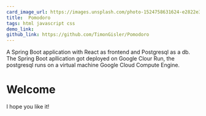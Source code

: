 ```yaml
---
card_image_url: https://images.unsplash.com/photo-1524758631624-e2822e304c36?ixlib=rb-1.2.1&ixid=MnwxMjA3fDF8MHxwaG90by1wYWdlfHx8fGVufDB8fHx8&auto=format&fit=crop&w=2070&q=80
title:  Pomodoro
tags: html javascript css
demo_link: 
github_link: https://github.com/TimonGisler/Pomodoro
---
```


A Spring Boot application with React as frontend and Postgresql as a db. The Spring Boot apllication got deployed on Google Clour Run, the postgresql runs on a
virtual machine Google Cloud Compute Engine.

# Welcome 



I hope you like it!